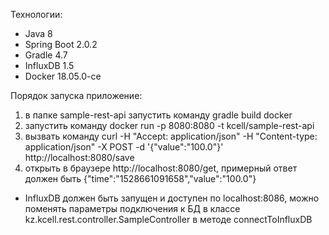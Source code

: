 Технологии:
- Java 8
- Spring Boot 2.0.2
- Gradle 4.7
- InfluxDB 1.5
- Docker 18.05.0-ce

Порядок запуска приложение:
1. в папке sample-rest-api запустить команду gradle build docker
2. запустить команду docker run -p 8080:8080 -t kcell/sample-rest-api
3. вызвать команду curl -H "Accept: application/json" -H "Content-type: application/json" -X POST -d '{"value":"100.0"}' http://localhost:8080/save
4. открыть в браузере http://localhost:8080/get, примерный ответ должен быть {"time":"1528661091658","value":"100.0"}

* InfluxDB должен быть запущен и доступен по localhost:8086, можно поменять параметры подключения к БД в классе kz.kcell.rest.controller.SampleController в методе connectToInfluxDB
